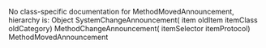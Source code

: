 No class-specific documentation for MethodMovedAnnouncement, hierarchy is: 
Object
  SystemChangeAnnouncement( item oldItem itemClass oldCategory)
    MethodChangeAnnouncement( itemSelector itemProtocol)
      MethodMovedAnnouncement
